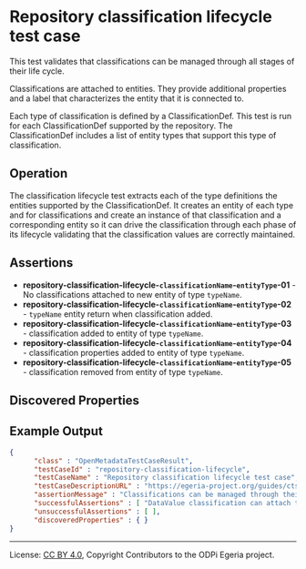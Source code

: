 <!-- SPDX-License-Identifier: CC-BY-4.0 -->
<!-- Copyright Contributors to the ODPi Egeria project. -->

# Repository classification lifecycle test case

This test validates that classifications can be managed through all stages of their life cycle.

Classifications are attached to entities.
They provide additional properties and a label that characterizes
the entity that it is connected to.

Each type of classification is defined by a ClassificationDef.
This test is run for each ClassificationDef supported by the repository.
The ClassificationDef includes a list of entity types that support this type
of classification.

## Operation

The classification lifecycle test extracts each of the type definitions the entities supported
by the ClassificationDef.
It creates an entity of each type and 
for classifications and create an instance of
that classification and a corresponding entity so it can
drive the classification through each phase of its lifecycle validating that the classification values are correctly maintained.

## Assertions
  
* **repository-classification-lifecycle-`classificationName`-`entityType`-01** - No classifications attached to new entity of type `typeName`.
* **repository-classification-lifecycle-`classificationName`-`entityType`-02** - `typeName` entity return when classification added.
* **repository-classification-lifecycle-`classificationName`-`entityType`-03** - classification added to entity of type `typeName`.
* **repository-classification-lifecycle-`classificationName`-`entityType`-04** - classification properties added to entity of type `typeName`.
* **repository-classification-lifecycle-`classificationName`-`entityType`-05** - classification removed from entity of type `typeName`.
    

## Discovered Properties


## Example Output


```json
{
      "class" : "OpenMetadataTestCaseResult",
      "testCaseId" : "repository-classification-lifecycle",
      "testCaseName" : "Repository classification lifecycle test case",
      "testCaseDescriptionURL" : "https://egeria-project.org/guides/cts/repository-workbench/test-cases/repository-classification-lifecycle-test-case.md",
      "assertionMessage" : "Classifications can be managed through their lifecycle",
      "successfulAssertions" : [ "DataValue classification can attach to a supported entity.", "DataValue classification added to entity of type GlossaryTerm", "DataValue classification removed from entity of type GlossaryTerm", "DataValue classification added to all identified entities" ],
      "unsuccessfulAssertions" : [ ],
      "discoveredProperties" : { }
}
```


----
License: [CC BY 4.0](https://creativecommons.org/licenses/by/4.0/),
Copyright Contributors to the ODPi Egeria project.